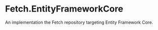 # Fetch.EntityFrameworkCore
An implementation the Fetch repository targeting Entity Framework Core.
